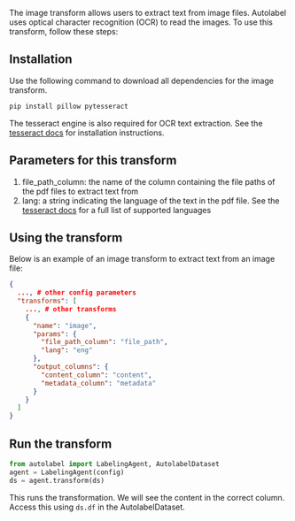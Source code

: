 The image transform allows users to extract text from image files. Autolabel uses optical character recognition (OCR) to read the images. To use this transform, follow these steps:

## Installation

Use the following command to download all dependencies for the image transform.

```bash
pip install pillow pytesseract
```

The tesseract engine is also required for OCR text extraction. See the [tesseract docs](https://tesseract-ocr.github.io/tessdoc/Installation.html) for installation instructions.

## Parameters for this transform

1. file_path_column: the name of the column containing the file paths of the pdf files to extract text from
2. lang: a string indicating the language of the text in the pdf file. See the [tesseract docs](https://tesseract-ocr.github.io/tessdoc/Data-Files-in-different-versions.html) for a full list of supported languages

## Using the transform

Below is an example of an image transform to extract text from an image file:

```json
{
  ..., # other config parameters
  "transforms": [
    ..., # other transforms
    {
      "name": "image",
      "params": {
        "file_path_column": "file_path",
        "lang": "eng"
      },
      "output_columns": {
        "content_column": "content",
        "metadata_column": "metadata"
      }
    }
  ]
}
```

## Run the transform

```python
from autolabel import LabelingAgent, AutolabelDataset
agent = LabelingAgent(config)
ds = agent.transform(ds)
```

This runs the transformation. We will see the content in the correct column. Access this using `ds.df` in the AutolabelDataset.
